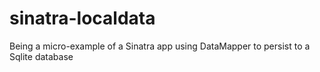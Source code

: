 # sinatra-localdata
Being a micro-example of a Sinatra app using DataMapper to persist to a Sqlite database
